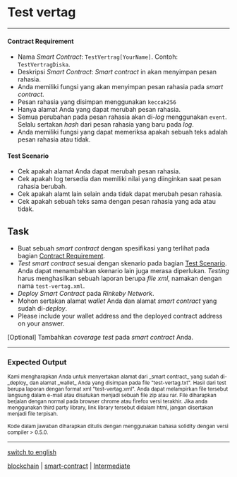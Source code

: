 # Test vertag

---

#### Contract Requirement
- Nama _Smart Contract_: `TestVertrag[YourName]`. Contoh: `TestVertragDiska`.
- Deskripsi _Smart Contract_: _Smart contract_ in akan menyimpan pesan rahasia.
- Anda memiliki fungsi yang akan menyimpan pesan rahasia pada _smart contract_.
- Pesan rahasia yang disimpan menggunakan `keccak256`
- Hanya alamat Anda yang dapat merubah pesan rahasia.
- Semua perubahan pada pesan rahasia akan di-_log_ menggunakan `event`. Selalu sertakan _hash_ dari pesan rahasia yang baru pada _log_.
- Anda memiliki fungsi yang dapat memeriksa apakah sebuah teks adalah pesan rahasia atau tidak.

#### Test Scenario
- Cek apakah alamat Anda dapat merubah pesan rahasia.
- Cek apakah log tersedia dan memiliki nilai yang diinginkan saat pesan rahasia berubah.
- Cek apakah alamt lain selain anda tidak dapat merubah pesan rahasia.
- Cek apakah sebuah teks sama dengan pesan rahasia yang ada atau tidak.

## Task

- Buat sebuah _smart contract_ dengan spesifikasi yang terlihat pada bagian [Contract Requirement](#Contract-Requirement). 
- _Test smart contract_ sesuai dengan skenario pada bagian [Test Scenario](#Test-Scenario). Anda dapat menambahkan skenario lain juga merasa diperlukan. _Testing_ harus menghasilkan sebuah laporan berupa _file xml_, namakan dengan nama `test-vertag.xml`.
- _Deploy Smart Contract_ pada _Rinkeby Network_.
- Mohon sertakan alamat _wallet_ Anda dan alamat _smart contract_ yang sudah di-_deploy_.
- Please include your wallet address and the deployed contract address on your answer.

[Optional] Tambahkan _coverage test_ pada _smart contract_ Anda.

---

### Expected Output

<p><sub>Kami mengharapkan Anda untuk menyertakan alamat dari _smart contract_ yang sudah di-_deploy_ dan alamat _wallet_ Anda yang disimpan pada file "test-vertag.txt". Hasil dari test berupa laporan dengan format xml "test-vertag.xml". Anda dapat melampirkan file tersebut langsung dalam e-mail atau disatukan menjadi sebuah file zip atau rar. File diharapkan berjalan dengan normal pada browser chrome atau firefox versi terakhir. Jika anda menggunakan third party library, link library tersebut didalam html, jangan disertakan menjadi file terpisah.</sub></p>

<p><sub>Kode dalam jawaban diharapkan ditulis dengan menggunakan bahasa solidity dengan versi compiler > 0.5.0.</sub></p>

---

[switch to english](../en/test-vertag.md)

[blockchain](tags/blockchain.md) 
| [smart-contract](tags/smart-contract.md) 
| [Intermediate](tags/Intermediate.md) 

